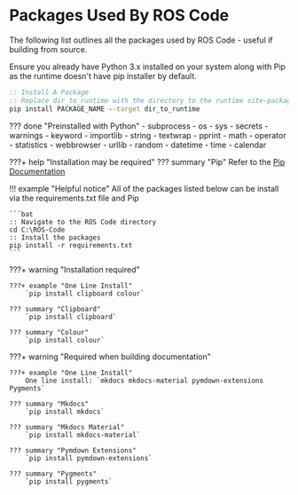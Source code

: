 # Packages Used By ROS Code

The following list outlines all the packages used by ROS Code - useful if building from source.

Ensure you already have Python 3.x installed on your system along with Pip as the runtime doesn't have pip installer by default.

```bat
:: Install A Package
:: Replace dir_to_runtime with the directory to the runtime site-packages folder - for example: C:\ROS-Code\runtime\win\Lib\site-packages
pip install PACKAGE_NAME --target dir_to_runtime
```

??? done "Preinstalled with Python"
    - subprocess
    - os
    - sys
    - secrets
    - warnings
    - keyword
    - importlib
    - string
    - textwrap
    - pprint
    - math
    - operator
    - statistics
    - webbrowser
    - urllib
    - random
    - datetime
    - time
    - calendar
    
???+ help "Installation may be required"
    ??? summary "Pip"
        Refer to the [Pip Documentation](https://pip.pypa.io/en/stable/installing/)

!!! example "Helpful notice"
    All of the packages listed below can be install via the requirements.txt file and Pip
    
    ```bat
    :: Navigate to the ROS Code directory
    cd C:\ROS-Code
    :: Install the packages
    pip install -r requirements.txt
    ```

???+ warning "Installation required"

    ???+ example "One Line Install"
        `pip install clipboard colour`

    ??? summary "Clipboard"
        `pip install clipboard`

    ??? summary "Colour"
        `pip install colour`

???+ warning "Required when building documentation"

    ???+ example "One Line Install"
        One line install: `mkdocs mkdocs-material pymdown-extensions Pygments`
    
    ??? summary "Mkdocs"
        `pip install mkdocs`
        
    ??? summary "Mkdocs Material"
        `pip install mkdocs-material`
        
    ??? summary "Pymdown Extensions"
        `pip install pymdown-extensions`
        
    ??? summary "Pygments"
        `pip install pygments`
    
    
